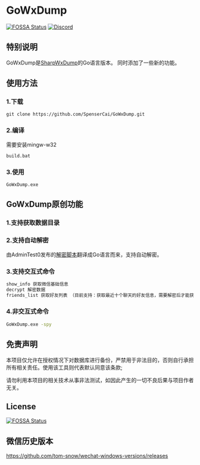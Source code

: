 <!--
 * @Author: SpenserCai
 * @Date: 2023-02-17 18:04:27
 * @version: 
 * @LastEditors: SpenserCai
 * @LastEditTime: 2023-03-08 14:21:28
 * @Description: file content
-->
# GoWxDump
[![FOSSA Status](https://app.fossa.com/api/projects/git%2Bgithub.com%2FSpenserCai%2FGoWxDump.svg?type=shield)](https://app.fossa.com/projects/git%2Bgithub.com%2FSpenserCai%2FGoWxDump?ref=badge_shield)
[![Discord](https://discordapp.com/api/guilds/1082909442481344572/widget.png?style=shield)](https://discord.gg/KCftHHM2xk)

## 特别说明
GoWxDump是<a href="https://github.com/AdminTest0/SharpWxDump">SharpWxDump</a>的Go语言版本。
同时添加了一些新的功能。
## 使用方法
### 1.下载
```
git clone https://github.com/SpenserCai/GoWxDump.git
```
### 2.编译
需要安装mingw-w32
```
build.bat
```
### 3.使用
```
GoWxDump.exe
```
## GoWxDump原创功能
### 1.支持获取数据目录
### 2.支持自动解密
由AdminTest0发布的<a href="https://mp.weixin.qq.com/s/4DbXOS5jDjJzM2PN0Mp2JA">解密脚本</a>翻译成Go语言而来，支持自动解密。
### 3.支持交互式命令
```bash
show_info 获取微信基础信息
decrypt 解密数据
friends_list 获取好友列表 （目前支持：获取最近十个聊天的好友信息，需要解密后才能获取）
```
### 4.非交互式命令
```bash
GoWxDump.exe -spy
```
## 免责声明
本项目仅允许在授权情况下对数据库进行备份，严禁用于非法目的，否则自行承担所有相关责任。使用该工具则代表默认同意该条款;

请勿利用本项目的相关技术从事非法测试，如因此产生的一切不良后果与项目作者无关。

## License
[![FOSSA Status](https://app.fossa.com/api/projects/git%2Bgithub.com%2FSpenserCai%2FGoWxDump.svg?type=large)](https://app.fossa.com/projects/git%2Bgithub.com%2FSpenserCai%2FGoWxDump?ref=badge_large)

## 微信历史版本
https://github.com/tom-snow/wechat-windows-versions/releases
